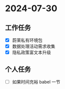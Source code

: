 # 2024-07-30

## 工作任务

- [x] 蔚莱私有环境包
- [x] 数据处理活动需求收集
- [x] 隐私政策富文本升级

## 个人任务

- [ ] 如果时间充裕 babel 一节
